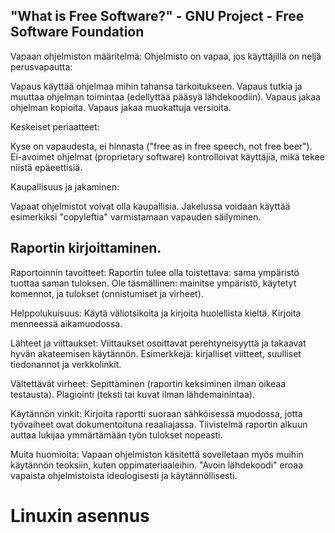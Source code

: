 ## "What is Free Software?" - GNU Project - Free Software Foundation
Vapaan ohjelmiston määritelmä: Ohjelmisto on vapaa, jos käyttäjillä on neljä perusvapautta:

Vapaus käyttää ohjelmaa mihin tahansa tarkoitukseen.
Vapaus tutkia ja muuttaa ohjelman toimintaa (edellyttää pääsyä lähdekoodiin).
Vapaus jakaa ohjelman kopioita.
Vapaus jakaa muokattuja versioita.

Keskeiset periaatteet:

Kyse on vapaudesta, ei hinnasta ("free as in free speech, not free beer").
Ei-avoimet ohjelmat (proprietary software) kontrolloivat käyttäjiä, mikä tekee niistä epäeettisiä.

Kaupallisuus ja jakaminen:

Vapaat ohjelmistot voivat olla kaupallisia.
Jakelussa voidaan käyttää esimerkiksi "copyleftia" varmistamaan vapauden säilyminen.

## Raportin kirjoittaminen.

Raportoinnin tavoitteet: Raportin tulee olla toistettava: sama ympäristö tuottaa saman tuloksen.
Ole täsmällinen: mainitse ympäristö, käytetyt komennot, ja tulokset (onnistumiset ja virheet).

Helppolukuisuus: Käytä väliotsikoita ja kirjoita huolellista kieltä.
Kirjoita menneessä aikamuodossa.

Lähteet ja viittaukset: Viittaukset osoittavat perehtyneisyyttä ja takaavat hyvän akateemisen käytännön.
Esimerkkejä: kirjalliset viitteet, suulliset tiedonannot ja verkkolinkit.

Vältettävät virheet: Sepittäminen (raportin keksiminen ilman oikeaa testausta).
Plagiointi (teksti tai kuvat ilman lähdemainintaa).

Käytännön vinkit: Kirjoita raportti suoraan sähköisessä muodossa, jotta työvaiheet ovat dokumentoituna reaaliajassa.
Tiivistelmä raportin alkuun auttaa lukijaa ymmärtämään työn tulokset nopeasti.

Muita huomioita: Vapaan ohjelmiston käsitettä sovelletaan myös muihin käytännön teoksiin, kuten oppimateriaaleihin.
"Avoin lähdekoodi" eroaa vapaista ohjelmistoista ideologisesti ja käytännöllisesti.

# Linuxin asennus
